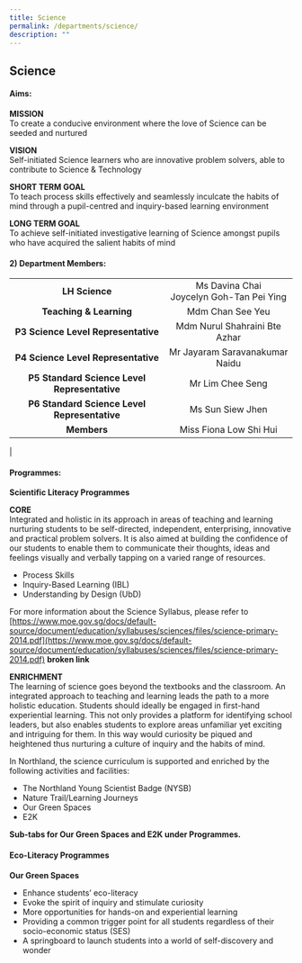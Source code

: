 ```yaml
---
title: Science
permalink: /departments/science/
description: ""
---
```

## Science
#### **Aims:**
**MISSION**<br>
To create a conducive environment where the love of Science can be seeded and nurtured

**VISION**<br>
Self-initiated Science learners who are innovative problem solvers, able to contribute to Science &amp; Technology

**SHORT TERM GOAL**<br>
To teach process skills effectively and seamlessly inculcate the habits of mind through a pupil-centred and inquiry-based learning environment

**LONG TERM GOAL**<br>
To achieve self-initiated investigative learning of Science amongst pupils who have acquired the salient habits of mind

#### **2) Department Members:**

|  |  |
|:---:|:---:|
| **LH Science** | Ms Davina Chai<br>Joycelyn Goh-Tan Pei Ying  |
| **Teaching &amp; Learning** | Mdm Chan See Yeu |
| **P3 Science Level Representative** | Mdm Nurul Shahraini Bte Azhar  |
| **P4 Science Level Representative** | Mr Jayaram Saravanakumar Naidu   |
| **P5 Standard Science Level Representative** | Mr Lim Chee Seng  |
| **P6 Standard Science Level Representative** | Ms Sun Siew Jhen  |
| **Members** | Miss Fiona Low Shi Hui  |
|

#### **Programmes:**
**Scientific Literacy Programmes**

**CORE**<br>
Integrated and holistic in its approach in areas of teaching and learning nurturing students to be self-directed, independent, enterprising, innovative and practical problem solvers. It is also aimed at building the confidence of our students to enable them to communicate their thoughts, ideas and feelings visually and verbally tapping on a varied range of resources.

*   Process Skills  
*   Inquiry-Based Learning (IBL)      
*   Understanding by Design (UbD)

For more information about the Science Syllabus, please refer to<br>
[https://www.moe.gov.sg/docs/default-source/document/education/syllabuses/sciences/files/science-primary-2014.pdf](https://www.moe.gov.sg/docs/default-source/document/education/syllabuses/sciences/files/science-primary-2014.pdf) **broken link**

**ENRICHMENT**<br>
The learning of science goes beyond the textbooks and the classroom. An integrated approach to teaching and learning leads the path to a more holistic education. Students should ideally be engaged in first-hand experiential learning. This not only provides a platform for identifying school leaders, but also enables students to explore areas unfamiliar yet exciting and intriguing for them. In this way would curiosity be piqued and heightened thus nurturing a culture of inquiry and the habits of mind.

In Northland, the science curriculum is supported and enriched by the following activities and facilities:

*   The Northland Young Scientist Badge (NYSB)  
*   Nature Trail/Learning Journeys  
*   Our Green Spaces  
*   E2K

**Sub-tabs for Our Green Spaces and E2K under Programmes.**

#### **Eco-Literacy Programmes**
**Our Green Spaces**
*   Enhance students’ eco-literacy
*   Evoke the spirit of inquiry and stimulate curiosity
*   More opportunities for hands-on and experiential learning 
*   Providing a common trigger point for all students regardless of their socio-economic status (SES) 
*   A springboard to launch students into a world of self-discovery and wonder